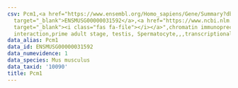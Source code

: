 ```yaml
---
csv: Pcm1,<a href="https://www.ensembl.org/Homo_sapiens/Gene/Summary?db=core;g=ENSMUSG00000031592"
  target="_blank">ENSMUSG00000031592</a>,<a href="https://www.ncbi.nlm.nih.gov/pubmed/25450459"
  target="_blank"><i class="fas fa-file"></i></a>",chromatin immunoprecipitation assay,direct
  interaction,prime adult stage, testis, Spermatocyte,,,transcriptional regulation,
data_alias: Pcm1
data_id: ENSMUSG00000031592
data_numevidence: 1
data_species: Mus musculus
data_taxid: '10090'
title: Pcm1
---
```

